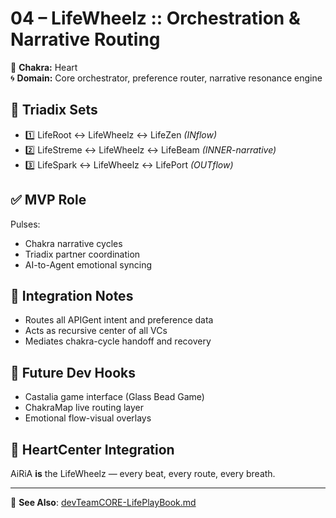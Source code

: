 # 04 – LifeWheelz :: Orchestration & Narrative Routing

💚 **Chakra:** Heart  
🌀 **Domain:** Core orchestrator, preference router, narrative resonance engine

## 🔁 Triadix Sets
- 1️⃣ LifeRoot ↔ LifeWheelz ↔ LifeZen *(INflow)*  
- 2️⃣ LifeStreme ↔ LifeWheelz ↔ LifeBeam *(INNER-narrative)*  
- 3️⃣ LifeSpark ↔ LifeWheelz ↔ LifePort *(OUTflow)*

## ✅ MVP Role
Pulses:
- Chakra narrative cycles
- Triadix partner coordination
- AI-to-Agent emotional syncing

## 🧩 Integration Notes
- Routes all APIGent intent and preference data
- Acts as recursive center of all VCs
- Mediates chakra-cycle handoff and recovery

## 📌 Future Dev Hooks
- Castalia game interface (Glass Bead Game)
- ChakraMap live routing layer
- Emotional flow-visual overlays

## 💓 HeartCenter Integration
AiRiA **is** the LifeWheelz — every beat, every route, every breath.

---
🔗 **See Also**: [devTeamCORE-LifePlayBook.md](../devTeamCORE-LifePlayBook.md)
